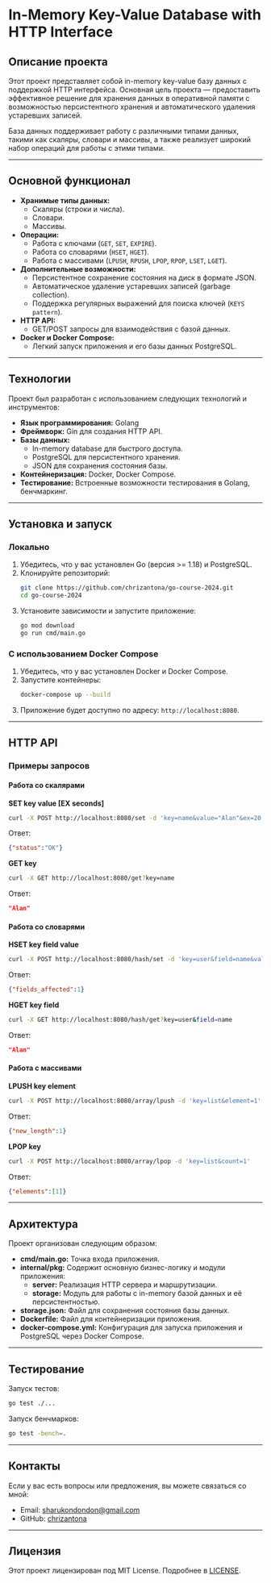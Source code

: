 # In-Memory Key-Value Database with HTTP Interface

## Описание проекта

Этот проект представляет собой in-memory key-value базу данных с поддержкой HTTP интерфейса. Основная цель проекта — предоставить эффективное решение для хранения данных в оперативной памяти с возможностью персистентного хранения и автоматического удаления устаревших записей.

База данных поддерживает работу с различными типами данных, такими как скаляры, словари и массивы, а также реализует широкий набор операций для работы с этими типами.

---

## Основной функционал

- **Хранимые типы данных:**
  - Скаляры (строки и числа).
  - Словари.
  - Массивы.
- **Операции:**
  - Работа с ключами (`GET`, `SET`, `EXPIRE`).
  - Работа со словарями (`HSET`, `HGET`).
  - Работа с массивами (`LPUSH`, `RPUSH`, `LPOP`, `RPOP`, `LSET`, `LGET`).
- **Дополнительные возможности:**
  - Персистентное сохранение состояния на диск в формате JSON.
  - Автоматическое удаление устаревших записей (garbage collection).
  - Поддержка регулярных выражений для поиска ключей (`KEYS pattern`).
- **HTTP API:**
  - GET/POST запросы для взаимодействия с базой данных.
- **Docker и Docker Compose:**
  - Легкий запуск приложения и его базы данных PostgreSQL.

---

## Технологии

Проект был разработан с использованием следующих технологий и инструментов:

- **Язык программирования:** Golang
- **Фреймворк:** Gin для создания HTTP API.
- **Базы данных:**
  - In-memory database для быстрого доступа.
  - PostgreSQL для персистентного хранения.
  - JSON для сохранения состояния базы.
- **Контейнеризация:** Docker, Docker Compose.
- **Тестирование:** Встроенные возможности тестирования в Golang, бенчмаркинг.

---

## Установка и запуск

### Локально

1. Убедитесь, что у вас установлен Go (версия >= 1.18) и PostgreSQL.
2. Клонируйте репозиторий:
   ```bash
   git clone https://github.com/chrizantona/go-course-2024.git
   cd go-course-2024
   ```
3. Установите зависимости и запустите приложение:
   ```bash
   go mod download
   go run cmd/main.go
   ```

### С использованием Docker Compose

1. Убедитесь, что у вас установлен Docker и Docker Compose.
2. Запустите контейнеры:
   ```bash
   docker-compose up --build
   ```
3. Приложение будет доступно по адресу: `http://localhost:8080`.

---

## HTTP API

### Примеры запросов

#### Работа со скалярами

**SET key value [EX seconds]**

```bash
curl -X POST http://localhost:8080/set -d 'key=name&value="Alan"&ex=20'
```

Ответ:

```json
{"status":"OK"}
```

**GET key**

```bash
curl -X GET http://localhost:8080/get?key=name
```

Ответ:

```json
"Alan"
```

#### Работа со словарями

**HSET key field value**

```bash
curl -X POST http://localhost:8080/hash/set -d 'key=user&field=name&value="Alan"'
```

Ответ:

```json
{"fields_affected":1}
```

**HGET key field**

```bash
curl -X GET http://localhost:8080/hash/get?key=user&field=name
```

Ответ:

```json
"Alan"
```

#### Работа с массивами

**LPUSH key element**

```bash
curl -X POST http://localhost:8080/array/lpush -d 'key=list&element=1'
```

Ответ:

```json
{"new_length":1}
```

**LPOP key**

```bash
curl -X POST http://localhost:8080/array/lpop -d 'key=list&count=1'
```

Ответ:

```json
{"elements":[1]}
```

---

## Архитектура

Проект организован следующим образом:

- **cmd/main.go:** Точка входа приложения.
- **internal/pkg:** Содержит основную бизнес-логику и модули приложения:
  - **server:** Реализация HTTP сервера и маршрутизации.
  - **storage:** Модуль для работы с in-memory базой данных и её персистентностью.
- **storage.json:** Файл для сохранения состояния базы данных.
- **Dockerfile:** Файл для контейнеризации приложения.
- **docker-compose.yml:** Конфигурация для запуска приложения и PostgreSQL через Docker Compose.

---

## Тестирование

Запуск тестов:

```bash
go test ./...
```

Запуск бенчмарков:

```bash
go test -bench=.
```

---

## Контакты

Если у вас есть вопросы или предложения, вы можете связаться со мной:

- Email: [sharukondondon@gmail.com](mailto\:sharukondondon@gmail.com)
- GitHub: [chrizantona](https://github.com/chrizantona)

---

## Лицензия

Этот проект лицензирован под MIT License. Подробнее в [LICENSE](./LICENSE).

